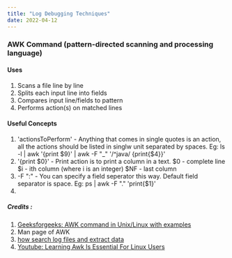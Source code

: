 ```yaml
---
title: "Log Debugging Techniques"
date: 2022-04-12
---
```


### AWK Command (pattern-directed scanning and processing language)
#### Uses
1. Scans a file line by line 
2. Splits each input line into fields 
3. Compares input line/fields to pattern 
4. Performs action(s) on matched lines 

#### Useful Concepts
1. 'actionsToPerform' - Anything that comes in single quotes is an action, all the actions should be listed in singlw unit separated by spaces.  Eg: ls -l | awk '{print $9}' | awk -F "_" '/^java/ {print{$4}}'
2. '{print $0}' - Print action is to print a column in a text.  $0 - complete line  $i - ith column (where i is an integer)  $NF - last column
3. -F ":" - You can specify a field seperator this way. Default field separator is space.  Eg: ps | awk -F "." 'print{$1}'
4. 

##### Credits :  
1. [Geeksforgeeks: AWK command in Unix/Linux with examples](https://www.geeksforgeeks.org/awk-command-unixlinux-examples/)
2. Man page of AWK
3. [how search log files and extract data](https://www.sentinelone.com/blog/how-search-log-files-extract-data/)
4. [Youtube: Learning Awk Is Essential For Linux Users](https://www.youtube.com/watch?v=9YOZmI-zWok)
